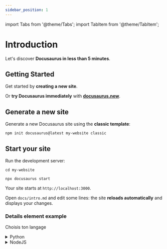 ```yaml
---
sidebar_position: 1
---
```


import Tabs from '@theme/Tabs';
import TabItem from '@theme/TabItem';

# Introduction

Let's discover **Docusaurus in less than 5 minutes**.

## Getting Started

Get started by **creating a new site**.

Or **try Docusaurus immediately** with **[docusaurus.new](https://docusaurus.new)**.

## Generate a new site

Generate a new Docusaurus site using the **classic template**:

```shell
npm init docusaurus@latest my-website classic
```

## Start your site

Run the development server:

```shell
cd my-website

npx docusaurus start
```

Your site starts at `http://localhost:3000`.

Open `docs/intro.md` and edit some lines: the site **reloads automatically** and displays your changes.

### Details element example

Choisis ton langage
<details>
  <summary>Python</summary>
  <div>
    <p>python</p>
    <br/>
  </div>
</details>
<details>
  <summary>NodeJS</summary>
  <div>
    <p>nodejs</p>

  <Tabs>
  <TabItem value="apple" label="Apple" default>
    This is an apple 🍎
  </TabItem>
  <TabItem value="orange" label="Orange">
    This is an orange 🍊
  </TabItem>
  <TabItem value="banana" label="Banana">
    This is a banana 🍌
  </TabItem>
</Tabs>

    <br/>
  </div>
</details>

